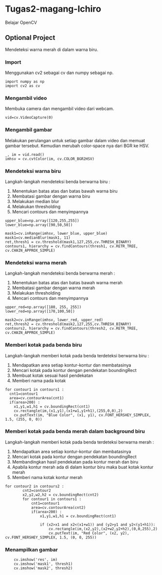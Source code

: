 # Tugas2-magang-Ichiro
Belajar OpenCV

## Optional Project
Mendeteksi warna merah di dalam warna biru.

### Import
Menggunakan cv2 sebagai cv dan numpy sebagai np.

```
import numpy as np
import cv2 as cv
```

### Mengambil video
Membuka camera dan mengambil video dari webcam.

```
vid=cv.VideoCapture(0)
```

### Mengambil gambar
Melakukan perulangan untuk setiap gambar dalam video dan memuat gambar tersebut. Kemudian merubah color-space nya dari BGR ke HSV. 

```
_, im = vid.read()
imhsv = cv.cvtColor(im, cv.COLOR_BGR2HSV)
```

### Mendeteksi warna biru
Langkah-langkah mendeteksi benda berwarna biru :

1. Menentukan batas atas dan batas bawah warna biru
2. Membatasi gambar dengan warna biru
3. Melakukan median blur
4. Melakukan thresholding
5. Mencari contours dan menyimpannya

```
upper_blue=np.array([120,255,255])
lower_blue=np.array([90,50,50])

mask1=cv.inRange(imhsv, lower_blue, upper_blue)
mask1=cv.medianBlur(mask1, 11)
ret,thresh1 = cv.threshold(mask1,127,255,cv.THRESH_BINARY)
contours1, hierarchy = cv.findContours(thresh1, cv.RETR_TREE, cv.CHAIN_APPROX_SIMPLE)
```

### Mendeteksi warna merah
Langkah-langkah mendeteksi benda berwarna merah :

1. Menentukan batas atas dan batas bawah warna merah
2. Membatasi gambar dengan warna merah
3. Melakukan thresholding
4. Mencari contours dan menyimpannya

```
upper_red=np.array([180, 255, 255])
lower_red=np.array([170,100,50])

mask2=cv.inRange(imhsv, lower_red, upper_red)
ret,thresh2 = cv.threshold(mask2,127,255,cv.THRESH_BINARY)
contours2, hierarchy = cv.findContours(thresh2, cv.RETR_TREE, cv.CHAIN_APPROX_SIMPLE)
```

### Memberi kotak pada benda biru
Langkah-langkah memberi kotak pada benda terdeteksi berwarna biru :

1. Mendapatkan area setiap kontur-kontur dan membatasinya
2. Mencari kotak pada kontur dengan pendekatan boundingRect
3. Membuat kotak sesuai hasil pendekatan
4. Memberi nama pada kotak

```
for contour1 in contours1 :
  cnt1=contour1
  area=cv.contourArea(cnt1)
  if(area>200) :
    x1,y1,w1,h1 = cv.boundingRect(cnt1)
    cv.rectangle(im,(x1,y1),(x1+w1,y1+h1),(255,0,0),2)
    cv.putText(im, "Blue Color", (x1, y1), cv.FONT_HERSHEY_SIMPLEX, 1.5, (255, 0, 0))
```

### Memberi kotak pada benda merah dalam background biru
Langkah-langkah memberi kotak pada benda terdeteksi berwarna merah :

1. Mendapatkan area setiap kontur-kontur dan membatasinya
2. Mencari kotak pada kontur dengan pendekatan boundingRect
3. Membandingkan hasil pendekatan pada kontur merah dan biru
4. Apabila kontur merah ada di dalam kontur biru maka buat kotak kontur merah
5. Memberi nama kotak kontur merah

```
for contour2 in contours2 :
        cnt2=contour2
        x2,y2,w2,h2 = cv.boundingRect(cnt2)
        for contour1 in contours1 :
            cnt1=contour1
            area=cv.contourArea(cnt2)
            if(area>200) :
                x1,y1,w1,h1 = cv.boundingRect(cnt1)

                if (x2>x1 and x2<(x1+w1)) and (y2>y1 and y2<(y1+h1)):
                    cv.rectangle(im,(x2,y2),(x2+w2,y2+h2),(0,0,255),2)
                    cv.putText(im, "Red Color", (x2, y2), cv.FONT_HERSHEY_SIMPLEX, 1.5, (0, 0, 255))
```

### Menampilkan gambar

```
    cv.imshow('res', im)
    cv.imshow('mask1', thresh1)
    cv.imshow('mask2', thresh2)
```
